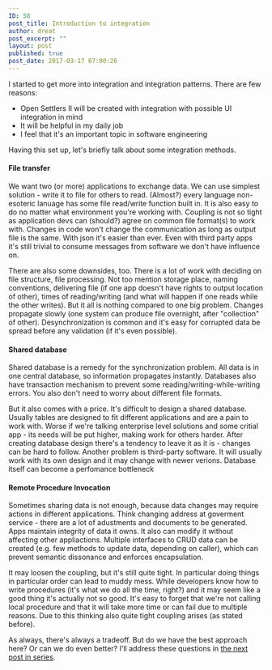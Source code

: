 ```yaml
---
ID: 58
post_title: Introduction to integration
author: dreat
post_excerpt: ""
layout: post
published: true
post_date: 2017-03-17 07:00:26
---
```

I started to get more into integration and integration patterns. There are few reasons:
<ul>
 	<li>Open Settlers II will be created with integration with possible UI integration in mind</li>
 	<li>It will be helpful in my daily job</li>
 	<li>I feel that it's an important topic in software engineering</li>
</ul>
Having this set up, let's briefly talk about some integration methods.
<h4>File transfer</h4>
We want two (or more) applications to exchange data. We can use simplest solution - write it to file for others to read. (Almost?) every language non-esoteric lanuage has some file read/write function built in. It is also easy to do no matter what environment you're working with. Coupling is not so tight as application devs can (should?) agree on common file format(s) to work with. Changes in code won't change the communication as long as output file is the same. With json it's easier than ever. Even with third party apps it's still trivial to consume messages from software we don't have influence on.

There are also some downsides, too. There is a lot of work with deciding on file structure, file processing. Not too mention storage place, naming conventions, delivering file (if one app doesn't have rights to output location of other), times of reading/writing (and what will happen if one reads while the other writes). But it all is nothing compared to one big problem. Changes propagate slowly (one system can produce file overnight, after "collection" of other). Desynchronization is common and it's easy for corrupted data be spread before any validation (if it's even possible).
<h4>Shared database</h4>
Shared database is a remedy for the synchronization problem. All data is in one central database, so information propagates instantly. Databases also have transaction mechanism to prevent some reading/writing-while-writing errors. You also don't need to worry about different file formats.

But it also comes with a price. It's difficult to design a shared database. Usually tables are designed to fit different applications and are a pain to work with. Worse if we're talking enterprise level solutions and some critial app - its needs will be put higher, making work for others harder. After creating database design there's a tendency to leave it as it is - changes can be hard to follow. Another problem is third-party software. It will usually work with its own design and it may change with newer verions. Database itself can become a perfomance bottleneck
<h4>Remote Procedure Invocation</h4>
Sometimes sharing data is not enough, because data changes may require actions in different applications. Think changing address at goverment service - there are a lot of adustments and documents to be generated. Apps maintain integrity of data it owns. It also can modify it without affecting other appliactions. Multiple interfaces to CRUD data can be created (e.g. few methods to update data, depending on caller), which can prevent semantic dissonance and enforces encapsulation.

It may loosen the coupling, but it's still quite tight. In particular doing things in particular order can lead to muddy mess. While developers know how to write procedures (it's what we do all the time, right?) and it may seem like a good thing it's actually not so good. It's easy to forget that we're not calling local procedure and that it will take more time or can fail due to multiple reasons. Due to this thinking also quite tight coupling arises (as stated before).

As always, there's always a tradeoff. But do we have the best approach here? Or can we do even better? I'll address these questions in <a href="http://dreat.info/2017-03-26-integration-series-messaging/">the next post in series</a>.
